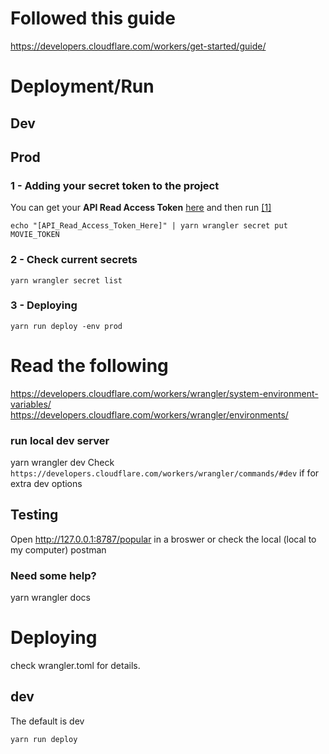 # Followed this guide
https://developers.cloudflare.com/workers/get-started/guide/

# Deployment/Run
## Dev
###

## Prod

### 1 - Adding your secret token to the project
You can get your **API Read Access Token** [here](https://www.themoviedb.org/settings/api`)
and then run [[1]](https://developers.cloudflare.com/workers/wrangler/migration/v1-to-v2/wrangler-legacy/commands/#secret)

`echo "[API_Read_Access_Token_Here]" | yarn wrangler secret put MOVIE_TOKEN`

### 2 - Check current secrets
`yarn wrangler secret list`

### 3 - Deploying
`yarn run deploy -env prod`

# Read the following 
https://developers.cloudflare.com/workers/wrangler/system-environment-variables/
https://developers.cloudflare.com/workers/wrangler/environments/



### run local dev server
yarn wrangler dev
Check `https://developers.cloudflare.com/workers/wrangler/commands/#dev` if for extra dev options

## Testing
Open http://127.0.0.1:8787/popular in a broswer or check the local (local to my computer) postman

### Need some help?
yarn wrangler docs

# Deploying
check wrangler.toml for details.
## dev
The default is dev

`yarn run deploy`




